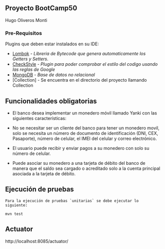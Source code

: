Proyecto BootCamp50 
-
Hugo Oliveros Monti


### Pre-Requisitos

Plugins que deben estar instalados en su IDE:
* [Lombok](http://projectlombok.org/) - *Libreria de Bytecode que genera automaticamente los Getters y Setters*.
* [CheckStyle](http://www.checkstyle.com/) - *Plugin para poder comprobar el estilo del codigo usando las reglas de Google*
* [MongoDB](http://www.checkstyle.com/) - *Base de datos no relacional*
* [Collection]  - Se encuentra en el directorio del proyecto llamando Collection


## Funcionalidades obligatorias

* El banco desea implementar un monedero móvil llamado Yanki con las siguientes características:

* No se necesitar ser un cliente del banco para tener un monedero movil, solo se necesita un número de documento de identificación (DNI, CEX, Pasaporte), número de celular, el IMEI del celular y correo electrónico.

* El usuario puede recibir y enviar pagos a su monedero con solo su número de celular.

* Puede asociar su monedero a una tarjeta de débito del banco de manera que el saldo sea cargado o acreditado solo a la cuenta principal asociada a la tarjeta de débito.

## Ejecución de pruebas

    Para la ejecución de pruebas `unitarias` se debe ejecutar lo siguiente:

    mvn test


Actuator
-
http://localhost:8085/actuator/


